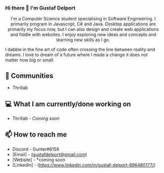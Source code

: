 ### Hi there 👋 I'm Gustaf Delport

<p align="center">
I'm a Computer Science student specialising in Software Engineering. I primarily program in Javascript, C# and Java. Desktop applications are primarily my focus now, but I can also design and create web applications and fiddle with websites. I enjoy exploring new ideas and concepts and learning new skills as I go.

I dabble in the fine art of code often crossing the line between reality and dreams. I love to dream of a future where I made a change it does not matter how big or small. </p>

## 👯 Communities
- Thrillab

## 💻 What I am currently/done working on
- Thrillab - *Coming soon*

## 📫 How to reach me
- Discord - Gunter#6158
- [Email] - (gustafdelport@gmail.com)
- [Website] - *coming soon
- [LinkedIn] - (https://www.linkedin.com/in/gustaf-delport-896480177/)
